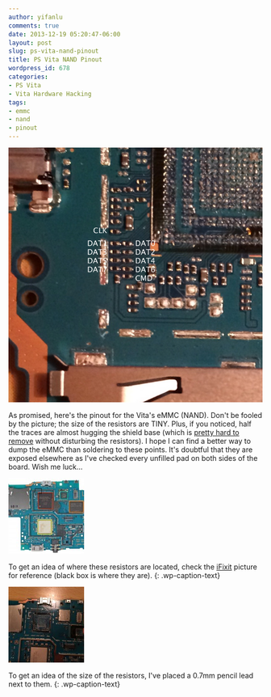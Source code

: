 ```yaml
---
author: yifanlu
comments: true
date: 2013-12-19 05:20:47-06:00
layout: post
slug: ps-vita-nand-pinout
title: PS Vita NAND Pinout
wordpress_id: 678
categories:
- PS Vita
- Vita Hardware Hacking
tags:
- emmc
- nand
- pinout
---
```


[![Vita NAND Pinout](/images/2013/12/vita_nand_pinout.jpg)](/images/2013/12/vita_nand_pinout.jpg)

As promised, here's the pinout for the Vita's eMMC (NAND). Don't be fooled by the picture; the size of the resistors are TINY. Plus, if you noticed, half the traces are almost hugging the shield base (which is [pretty hard to remove](/2013/12/18/removing-the-cpu-and-nand-from-psvita/) without disturbing the resistors). I hope I can find a better way to dump the eMMC than soldering to these points. It's doubtful that they are exposed elsewhere as I've checked every unfilled pad on both sides of the board. Wish me luck...




[![To get an idea of where these resistors are located, check the iFixit picture for reference (black box is where they are).](/images/2013/12/ifixit-150x150.jpg)](/images/2013/12/ifixit.jpg)

To get an idea of where these resistors are located, check the [iFixit](http://www.ifixit.com/Teardown/PlayStation+Vita+Teardown/7872) picture for reference (black box is where they are).
{: .wp-caption-text}



[![Comparsion](/images/2013/12/IMG_0550-150x150.jpg)](/images/2013/12/IMG_0550.jpg)

To get an idea of the size of the resistors, I've placed a 0.7mm pencil lead next to them.
{: .wp-caption-text}





